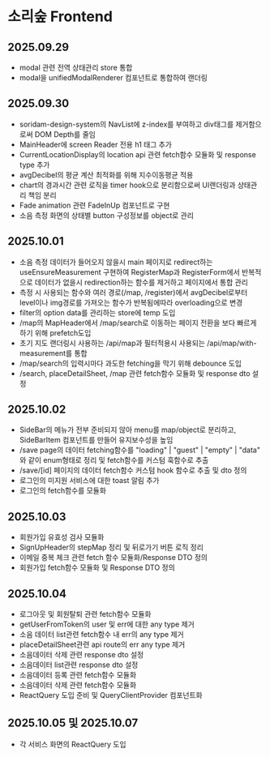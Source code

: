 # 소리숲 Frontend

## 2025.09.29
- modal 관련 전역 상태관리 store 통합
- modal을 unifiedModalRenderer 컴포넌트로 통합하여 랜더링

## 2025.09.30
- soridam-design-system의 NavList에 z-index를 부여하고 div태그를 제거함으로써 DOM Depth를 줄임
- MainHeader에 screen Reader 전용 h1 태그 추가
- CurrentLocationDisplay의 location api 관련 fetch함수 모듈화 및 response type 추가
- avgDecibel의 평균 계산 최적화를 위해 지수이동평균 적용
- chart의 경과시간 관련 로직을 timer hook으로 분리함으로써 UI랜더링과 상태관리 책임 분리
- Fade animation 관련 FadeInUp 컴포넌트로 구현
- 소음 측정 화면의 상태별 button 구성정보를 object로 관리

## 2025.10.01
- 소음 측정 데이터가 들어오지 않을시 main 페이지로 redirect하는 useEnsureMeasurement 구현하여 RegisterMap과 RegisterForm에서 반복적으로 데이터가 없을시 redirection하는 함수를 제거하고 페이지에서 통합 관리
- 측정 시 사용되는 함수와 여러 경로(/map, /register)에서 avgDecibel로부터 level이나 img경로를 가져오는 함수가 반복됨에따라 overloading으로 변경
-  filter의 option data를 관리하는 store에 temp 도입
- /map의 MapHeader에서 /map/search로 이동하는 페이지 전환을 보다 빠르게 하기 위해 prefetch도입
- 초기 지도 랜더링시 사용하는 /api/map과 필터적용시 사용되는 /api/map/with-measurement를 통합
- /map/search의 입력시마다 과도한 fetching을 막기 위해 debounce 도입
- /search, placeDetailSheet, /map 관련 fetch함수 모듈화 및 response dto 설정

## 2025.10.02
- SideBar의 메뉴가 전부 준비되지 않아 menu를 map/object로 분리하고, SideBarItem 컴포넌트를 만들어 유지보수성을 높임
- /save page의 데이터 fetching함수를 "loading" | "guest" | "empty" | "data" 와 같이 enum형태로 정리 및 fetch함수를 커스텀 훅함수로 추출
- /save/[id] 페이지의 데이터 fetch함수 커스텀 hook 함수로 추출 및 dto 정의
- 로그인의 미지원 서비스에 대한 toast 알림 추가
- 로그인의 fetch함수를 모듈화

## 2025.10.03
- 회원가입 유효성 검사 모듈화
- SignUpHeader의 stepMap 정리 및 뒤로가기 버튼 로직 정리
- 이메일 중복 체크 관련 fetch 함수 모듈화/Response DTO 정의
- 회원가입 fetch함수 모듈화 및 Response DTO 정의

## 2025.10.04
- 로그아웃 및 회원탈퇴 관련 fetch함수 모듈화
- getUserFromToken의 user 및 err에 대한 any type 제거
- 소음 데이터 list관련 fetch함수 내 err의 any type 제거
- placeDetailSheet관련 api route의 err any type 제거
- 소음데이터 삭제 관련 response dto 설정
- 소음데이터 list관련 response dto 설정
- 소음데이터 등록 관련 fetch함수 모듈화
- 소음데이터 삭제 관련 fetch함수 모듈화
- ReactQuery 도입 준비 및 QueryClientProvider 컴포넌트화

## 2025.10.05 및 2025.10.07
- 각 서비스 화면의 ReactQuery 도입